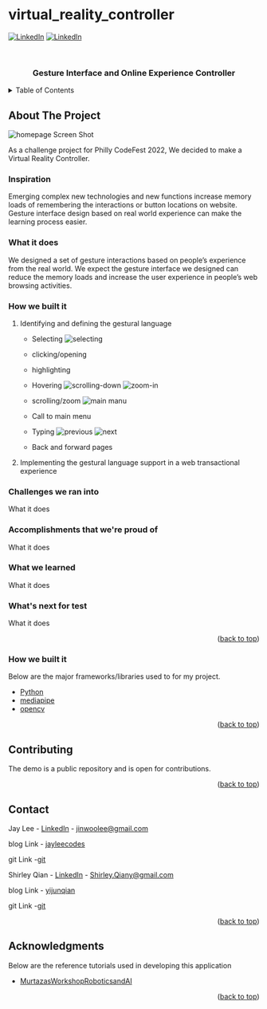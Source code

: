 # virtual_reality_controller

<div id="top"></div>

[![LinkedIn][linkedin-shield]][linkedin-url]
[![LinkedIn][linkedin-shield]][linkedin-url2]


<!-- PROJECT LOGO -->
<br />
<div align="center">
    <h3 align="center">Gesture Interface and Online Experience Controller</h3>
</div>



<!-- TABLE OF CONTENTS -->
<details>
  <summary>Table of Contents</summary>
  <ol>
    <li>
      <a href="#about-the-project">About The Project</a>
      <ul>
        <li><a href="#inspiration">Inspiration</a></li>
      </ul>
      <ul>
        <li><a href="#what-it-does">What it does</a></li>
      </ul>
      <ul>
        <li><a href="#how-we-built-it">How we built it</a></li>
      </ul>     
      <ul>
        <li><a href="#challenges-we-ran-into">Challenges we ran into</a></li>
      </ul>
      <ul>
        <li><a href="#accomplishments-that-were-proud-of">Accomplishments that we're proud of</a></li>
      </ul>
      <ul>
        <li><a href="#what-we-learned">What we learned</a></li>
      </ul>
      <ul>
        <li><a href="#whats-next-for-test">What's next for test</a></li>
      </ul>
    </li>
    <li><a href="#contact">Contact</a></li>
    <li><a href="#acknowledgments">Acknowledgments</a></li>
  </ol>
</details>


<!-- ABOUT THE PROJECT -->
## About The Project

![homepage Screen Shot][homepage-screenshot]

As a challenge project for Philly CodeFest 2022, We decided to make a Virtual Reality Controller.  


### Inspiration
Emerging complex new technologies and new functions increase memory loads of remembering the interactions or button locations on website. Gesture interface design based on real world experience can make the learning process easier.

### What it does
We designed a set of gesture interactions based on people’s experience from the real world. We expect the gesture interface we designed can reduce the memory loads and increase the user experience in people’s web browsing activities.

### How we built it
1. Identifying and defining the gestural language

    - Selecting ![selecting](https://user-images.githubusercontent.com/46912607/162552650-0f2ae37a-6564-4f03-8903-75822a22fe24.gif)

    - clicking/opening
    - highlighting
    - Hovering
![scrolling-down](https://user-images.githubusercontent.com/46912607/162552659-f13b796b-54cd-450a-b391-7a721bc60597.gif)
![zoom-in](https://user-images.githubusercontent.com/46912607/162552655-9156e01c-55f9-408a-a44a-dc8aaef50754.gif)
    - scrolling/zoom 
![main manu](https://user-images.githubusercontent.com/46912607/162552653-2b1784df-2471-4374-8414-158fde2c15f0.gif)
    - Call to main menu 
    - Typing
![previous](https://user-images.githubusercontent.com/46912607/162552657-7f50c9dc-e112-495a-bfe9-9bf7e6d7f1fa.gif)
![next](https://user-images.githubusercontent.com/46912607/162552658-40360cbb-b5f8-4a82-8dc1-1b2a76a04ef8.gif)
    - Back and forward pages 


3. Implementing the gestural language support in a web transactional experience

### Challenges we ran into
What it does

### Accomplishments that we're proud of
What it does

### What we learned
What it does

### What's next for test
What it does

<p align="right">(<a href="#top">back to top</a>)</p>

### How we built it

Below are the major frameworks/libraries used to for my project.

* [Python](https://www.python.org/)
* [mediapipe](https://google.github.io/mediapipe/)
* [opencv](https://opencv.org/)

<p align="right">(<a href="#top">back to top</a>)</p>


<!-- CONTRIBUTING -->
## Contributing

The demo is a public repository and is open for contributions. 

<p align="right">(<a href="#top">back to top</a>)</p>




<!-- CONTACT -->
## Contact

Jay Lee - [LinkedIn](linkedin-url) - jinwoolee@gmail.com

blog Link - [jayleecodes](https://jinlee487.github.io/)

git Link -[git](https://github.com/jinlee487)

Shirley Qian - [LinkedIn](https://www.linkedin.com/in/shirley-qiany/) - Shirley.Qiany@gmail.com

blog Link - [yijunqian](https://www.yijunqian.com/)

git Link -[git](https://github.com/yijunqian)

<p align="right">(<a href="#top">back to top</a>)</p>



<!-- ACKNOWLEDGMENTS -->
## Acknowledgments

Below are the reference tutorials used in developing this application

* [MurtazasWorkshopRoboticsandAI](https://www.youtube.com/c/MurtazasWorkshopRoboticsandAI)

<p align="right">(<a href="#top">back to top</a>)</p>


<!-- MARKDOWN LINKS & IMAGES -->
[linkedin-shield]: https://img.shields.io/badge/-LinkedIn-black.svg?style=for-the-badge&logo=linkedin&colorB=555
[linkedin-url]: https://www.linkedin.com/in/jinwoolee487/
[linkedin-url2]: https://www.linkedin.com/in/shirley-qiany/

[homepage-screenshot]: https://user-images.githubusercontent.com/46912607/162545138-9670f89d-b212-4e1f-a6b2-b0975c0cd395.png

